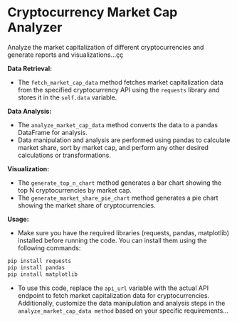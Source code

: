 # Cryptocurrency Market Cap Analyzer

Analyze the market capitalization of different cryptocurrencies and generate reports and visualizations...çç


__Data Retrieval:__

 - The ```fetch_market_cap_data``` method fetches market capitalization data from the specified cryptocurrency API using the ```requests``` library and stores it in the ```self.data``` variable.

__Data Analysis:__

 - The ```analyze_market_cap_data``` method converts the data to a pandas DataFrame for analysis.
 - Data manipulation and analysis are performed using pandas to calculate market share, sort by market cap, and perform any other desired calculations or transformations.

__Visualization:__

 - The ```generate_top_n_chart``` method generates a bar chart showing the top N cryptocurrencies by market cap.
 - The ```generate_market_share_pie_chart``` method generates a pie chart showing the market share of cryptocurrencies.

__Usage:__

 - Make sure you have the required libraries (requests, pandas, matplotlib) installed before running the code. You can install them using the following commands:
```bash
pip install requests
pip install pandas
pip install matplotlib
```
 - To use this code, replace the ```api_url``` variable with the actual API endpoint to fetch market capitalization data for cryptocurrencies. Additionally, customize the data manipulation and analysis steps in the ```analyze_market_cap_data method``` based on your specific requirements...
